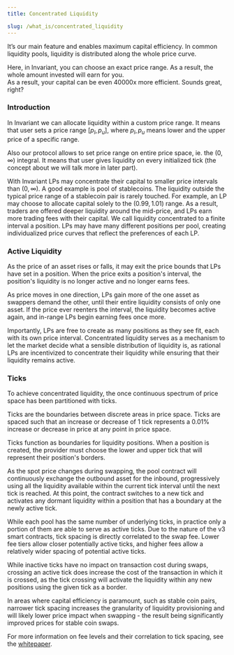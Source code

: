 ```yaml
---
title: Concentrated Liquidity

slug: /what_is/concentrated_liquidity
---
```


It’s our main feature and enables maximum capital efficiency. In common liquidity pools, liquidity is distributed along the whole price curve.

Here, in Invariant, you can choose an exact price range. As a result, the whole amount invested will earn for you.  
As a result, your capital can be even 40000x more efficient. Sounds great, right?

### Introduction

In Invariant we can allocate liquidity within a custom price range. It means that user sets a price range $[p_l, p_u]$, where $p_l, p_u$ means lower and the upper price of a specific range.

Also our protocol allows to set price range on entire price space, ie. the $(0, \infty)$ integral. It means that user gives liquidity on every initialized tick (the concept about we will talk more in later part).

With Invariant LPs may concentrate their capital to smaller price intervals than $(0,\infty)$. A good example is pool of stablecoins. The liquidity outside the typical price range of a stablecoin pair is rarely touched. For example, an LP may choose to allocate capital solely to the $(0.99, 1.01)$ range. As a result, traders are offered deeper liquidity around the mid-price, and LPs earn more trading fees with their capital. We call liquidity concentrated to a finite interval a position. LPs may have many different positions per pool, creating individualized price curves that reflect the preferences of each LP.

### Active Liquidity

As the price of an asset rises or falls, it may exit the price bounds that LPs have set in a position. When the price exits a position's interval, the position's liquidity is no longer active and no longer earns fees.

As price moves in one direction, LPs gain more of the one asset as swappers demand the other, until their entire liquidity consists of only one asset. If the price ever reenters the interval, the liquidity becomes active again, and in-range LPs begin earning fees once more.

Importantly, LPs are free to create as many positions as they see fit, each with its own price interval. Concentrated liquidity serves as a mechanism to let the market decide what a sensible distribution of liquidity is, as rational LPs are incentivized to concentrate their liquidity while ensuring that their liquidity remains active.

### Ticks

To achieve concentrated liquidity, the once continuous spectrum of price space has been partitioned with ticks.

Ticks are the boundaries between discrete areas in price space. Ticks are spaced such that an increase or decrease of 1 tick represents a $0.01\%$ increase or decrease in price at any point in price space.

Ticks function as boundaries for liquidity positions. When a position is created, the provider must choose the lower and upper tick that will represent their position's borders.

As the spot price changes during swapping, the pool contract will continuously exchange the outbound asset for the inbound, progressively using all the liquidity available within the current tick interval until the next tick is reached. At this point, the contract switches to a new tick and activates any dormant liquidity within a position that has a boundary at the newly active tick.

While each pool has the same number of underlying ticks, in practice only a portion of them are able to serve as active ticks. Due to the nature of the v3 smart contracts, tick spacing is directly correlated to the swap fee. Lower fee tiers allow closer potentially active ticks, and higher fees allow a relatively wider spacing of potential active ticks.

While inactive ticks have no impact on transaction cost during swaps, crossing an active tick does increase the cost of the transaction in which it is crossed, as the tick crossing will activate the liquidity within any new positions using the given tick as a border.

In areas where capital efficiency is paramount, such as stable coin pairs, narrower tick spacing increases the granularity of liquidity provisioning and will likely lower price impact when swapping - the result being significantly improved prices for stable coin swaps.

For more information on fee levels and their correlation to tick spacing, see the [whitepaper](https://t.co/Ms1dYZPrZx).
